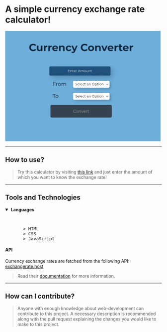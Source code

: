 # A simple currency exchange rate calculator!

<img src="assets/currency_converter.jpg" width="500">

---

## How to use?
>Try this calculator by visiting [this link](https://murtuzaalisurti.github.io/a-currency-converter) and just enter the amount of which you want to know the exchange rate!

---

## Tools and Technologies

<details open>
  <summary><strong>&nbsp;Languages</strong></summary>
  <ul>
    <br>
    <pre>
    > HTML
    > CSS
    > JavaScript</pre>
  </ul>
 </details>
 
#### API
Currency exchange rates are fetched from the following API:- [exchangerate.host](https://exchangerate.host/#/)

>Read their [documentation](https://exchangerate.host/#/#docs) for more information.

----

## How can I contribute?
>Anyone with enough knowledge about web-development can contribute to this project. A necessary description is recommended along with the pull request explaining the changes you would like to make to this project. 
